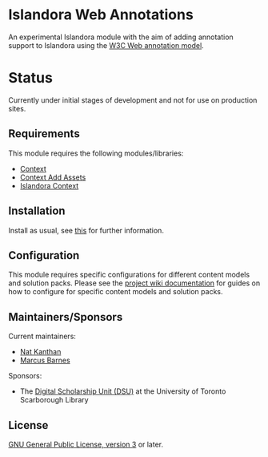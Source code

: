 # Islandora Web Annotations

An experimental Islandora module with the aim of adding annotation support to Islandora using the [W3C Web annotation model](https://github.com/w3c/web-annotation).   

# Status
Currently under initial stages of development and not for use on production sites.

## Requirements

This module requires the following modules/libraries:

* [Context](https://www.drupal.org/project/context)
* [Context Add Assets](https://www.drupal.org/project/context_addassets)
* [Islandora Context](https://github.com/mjordan/islandora_context)

## Installation

Install as usual, see [this](https://drupal.org/documentation/install/modules-themes/modules-7) for further information.

## Configuration

This module requires specific configurations for different content models and solution packs.  Please see the [project wiki documentation](https://github.com/digitalutsc/islandora_web_annotations/wiki) for guides on how to configure for specific content models and solution packs.

## Maintainers/Sponsors
Current maintainers:
* [Nat Kanthan](https://github.com/Natkeeran)
* [Marcus Barnes](https://github.com/MarcusBarnes)

Sponsors:
* The [Digital Scholarship Unit (DSU)](https://www.utsc.utoronto.ca/digitalscholarship/) at the University of Toronto Scarborough Library

## License

[GNU General Public License, version 3](http://www.gnu.org/licenses/gpl-3.0.txt) or later.
